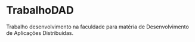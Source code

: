 # TrabalhoDAD
Trabalho desenvolvimento na faculdade para matéria de Desenvolvimento de Aplicações Distribuídas.

